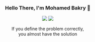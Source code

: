 <div align="center">
  
  ### Hello There, I'm Mohamed Bakry 👋  
  [![](https://komarev.com/ghpvc/?username=bakry007&color=blue&label=Profile%20Views)](https://github.com/bakry007/bakry007)
  [![](https://img.shields.io/github/followers/bakry007?label=GitHub%20Followers)](https://github.com/bakry007/bakry007)
  
If you define the problem correctly, <br> you almost have the solution  <br><br>
</div>
